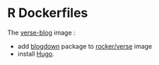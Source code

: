 # R Dockerfiles
The [verse-blog](https://hub.docker.com/r/rlesur/verse-blog/) image :
- add [blogdown](https://cran.r-project.org/web/packages/blogdown/index.html) package to [rocker/verse](https://hub.docker.com/r/rocker/verse/) image 
- install [Hugo](https://gohugo.io/).
